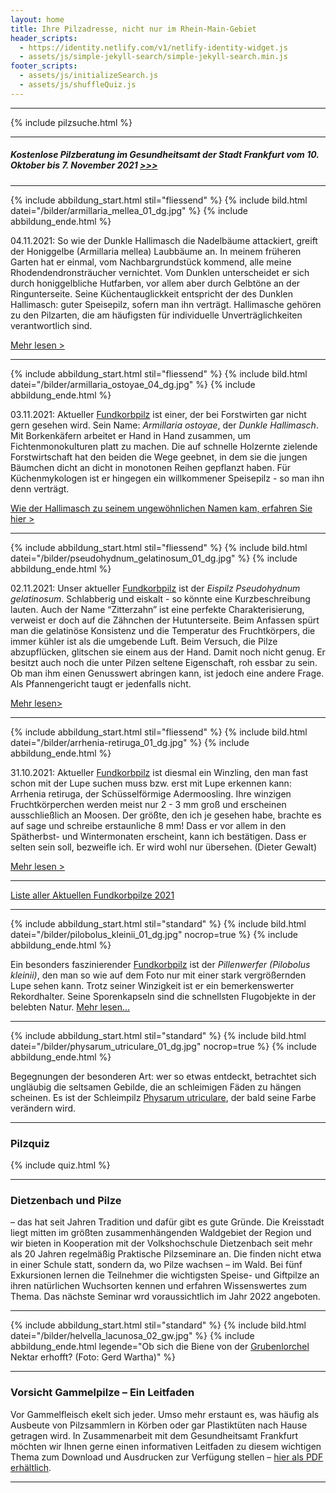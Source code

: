 ```yaml
---
layout: home
title: Ihre Pilzadresse, nicht nur im Rhein-Main-Gebiet
header_scripts:
  - https://identity.netlify.com/v1/netlify-identity-widget.js
  - assets/js/simple-jekyll-search/simple-jekyll-search.min.js
footer_scripts:
  - assets/js/initializeSearch.js
  - assets/js/shuffleQuiz.js
---
```

- - -

{% include pilzsuche.html %}

- - -

##### **Kostenlose Pilzberatung im Gesundheitsamt der Stadt Frankfurt vom 10. Oktober bis 7. November 2021  [\>>>](/pilzberatung)**

- - -

{% include abbildung_start.html stil="fliessend" %}
{% include bild.html datei="/bilder/armillaria_mellea_01_dg.jpg" %}
{% include abbildung_ende.html %}

04.11.2021: So wie der Dunkle Hallimasch die Nadelbäume attackiert, greift der Honiggelbe (Armillaria mellea) Laubbäume an. In meinem früheren Garten hat er einmal, vom Nachbargrundstück kommend, alle meine Rhodendendronsträucher vernichtet. Vom Dunklen unterscheidet er sich durch honiggelbliche Hutfarben, vor allem aber durch Gelbtöne an der Ringunterseite. Seine Küchentauglickkeit entspricht der des Dunklen Hallimasch: guter Speisepilz, sofern man ihn verträgt. Hallimasche gehören zu den Pilzarten, die am häufigsten für individuelle Unverträglichkeiten verantwortlich sind.

[Mehr lesen >](/pilze/armillaria-mellea-honiggelber-hallimasch)

<div style="clear:  both"></div>

- - -

{% include abbildung_start.html stil="fliessend" %}
{% include bild.html datei="/bilder/armillaria_ostoyae_04_dg.jpg" %}
{% include abbildung_ende.html %}

03.11.2021: Aktueller [Fundkorbpilz](AA "Glossar-") ist einer, der bei Forstwirten gar nicht gern gesehen wird. Sein Name: *Armillaria ostoyae*, der *Dunkle Hallimasch*. Mit Borkenkäfern arbeitet er Hand in Hand zusammen, um Fichtenmonokulturen platt zu machen. Die auf schnelle Holzernte zielende Forstwirtschaft hat den beiden die Wege geebnet, in dem sie die jungen Bäumchen dicht an dicht in monotonen Reihen gepflanzt haben. Für Küchenmykologen ist er hingegen ein willkommener Speisepilz - so man ihn denn verträgt. 

[Wie der Hallimasch zu seinem ungewöhnlichen Namen kam, erfahren Sie hier >](/pilze/armillaria-ostoyae-dunkler-hallimasch)

<div style="clear:  both"></div>

- - -

{% include abbildung_start.html stil="fliessend" %}
{% include bild.html datei="/bilder/pseudohydnum_gelatinosum_01_dg.jpg" %}
{% include abbildung_ende.html %}

02.11.2021: Unser aktueller [Fundkorbpilz](AA "Glossar-") ist der *Eispilz Pseudohydnum gelatinosum*. Schlabberig und eiskalt - so könnte eine Kurzbeschreibung lauten. Auch der Name “Zitterzahn” ist eine perfekte Charakterisierung, verweist er doch auf die Zähnchen der Hutunterseite. Beim Anfassen spürt man die gelatinöse Konsistenz und die Temperatur des Fruchtkörpers, die immer kühler ist als die umgebende Luft. Beim Versuch, die Pilze abzupflücken, glitschen sie einem aus der Hand. Damit noch nicht genug. Er besitzt auch noch die unter Pilzen seltene Eigenschaft, roh essbar zu sein. Ob man ihm einen Genusswert abringen kann, ist jedoch eine andere Frage. Als Pfannengericht taugt er jedenfalls nicht.

[Mehr lesen>](/pilze/pseudohydnum-gelatinosum-eispilz-zitterzahn)

<div style="clear:  both"></div>

- - -

{% include abbildung_start.html stil="fliessend" %}
{% include bild.html datei="/bilder/arrhenia-retiruga_01_dg.jpg" %}
{% include abbildung_ende.html %}

31.10.2021: Aktueller [Fundkorbpilz](AA "Glossar-") ist diesmal ein Winzling, den man fast schon mit der Lupe suchen muss bzw. erst mit Lupe erkennen kann: Arrhenia retiruga, der Schüsselförmige Adermoosling. Ihre winzigen Fruchtkörperchen werden meist nur 2 - 3 mm groß und erscheinen ausschließlich an Moosen. Der größte, den ich je gesehen habe, brachte es auf sage und schreibe erstaunliche 8 mm! Dass er vor allem in den Spätherbst- und Wintermonaten erscheint, kann ich bestätigen. Dass er selten sein soll, bezweifle ich. Er wird wohl nur übersehen. (Dieter Gewalt)

[Mehr lesen >](/pilze/arrhenia-retiruga-schüsselförmiger-adermoosling)

<div style="clear:  both"></div>

- - -

[Liste aller Aktuellen Fundkorbpilze 2021](/artikel/liste-aller-aktuellen-fundkorbpilze-2021.html)

- - -

{% include abbildung_start.html stil="standard" %}
{% include bild.html datei="/bilder/pilobolus_kleinii_01_dg.jpg" nocrop=true %}
{% include abbildung_ende.html %}

Ein besonders faszinierender [Fundkorbpilz](AA "Glossar-") ist der *Pillenwerfer (Pilobolus kleinii)*, den man so wie auf dem Foto nur mit einer stark vergrößernden Lupe sehen kann. Trotz seiner Winzigkeit ist er ein bemerkenswerter Rekordhalter. Seine Sporenkapseln sind die schnellsten Flugobjekte in der belebten Natur. [Mehr lesen...](/pilze/pilobolus-kleinii-pillenwerfer)

- - -

{% include abbildung_start.html stil="standard" %}
{% include bild.html datei="/bilder/physarum_utriculare_01_dg.jpg" nocrop=true %}
{% include abbildung_ende.html %}

Begegnungen der besonderen Art: wer so etwas entdeckt, betrachtet sich ungläubig die seltsamen Gebilde, die an schleimigen Fäden zu hängen scheinen. Es ist der Schleimpilz [Physarum utriculare](/pilze/physarum-utriculare-fadenfruchtschleimpilz), der bald seine Farbe verändern wird.

- - -

### Pilzquiz

{% include quiz.html %}

- - -

### Dietzenbach und Pilze

– das hat seit Jahren Tradition und dafür gibt es gute Gründe. Die Kreisstadt liegt mitten im größten zusammenhängenden Waldgebiet der Region und wir bieten in Kooperation mit der Volkshochschule Dietzenbach seit mehr als 20 Jahren regelmäßig Praktische Pilzseminare an. Die finden nicht etwa in einer Schule statt, sondern da, wo Pilze wachsen – im Wald. Bei fünf Exkursionen lernen die Teilnehmer die wichtigsten Speise- und Giftpilze an ihren natürlichen Wuchsorten kennen und erfahren Wissenswertes zum Thema. Das nächste Seminar wrd voraussichtlich im Jahr 2022 angeboten.  

- - -

{% include abbildung_start.html stil="standard" %}
{% include bild.html datei="/bilder/helvella_lacunosa_02_gw.jpg" %}
{% include abbildung_ende.html legende="Ob sich die Biene von der <a href='/pilze/helvella-lacunosa-grubenlorchel'>Grubenlorchel</a> Nektar erhofft?  (Foto: Gerd Wartha)" %}

- - -

### Vorsicht Gammelpilze – Ein Leitfaden

Vor Gammelfleisch ekelt sich jeder. Umso mehr erstaunt es, was häufig als Ausbeute von Pilzsammlern in Körben oder gar Plastiktüten nach Hause getragen wird. In Zusammenarbeit mit dem Gesundheitsamt Frankfurt möchten wir Ihnen gerne einen informativen Leitfaden zu diesem wichtigen Thema zum Download und Ausdrucken zur Verfügung stellen – [hier als PDF erhältlich](/assets/docs/Fundkorb.de-Gammelpilze.pdf).

- - -